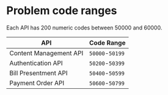 Problem code ranges
===================
Each API has 200 numeric codes between 50000 and 60000.

| API                             | Code Range      |
|---------------------------------|-----------------|
| Content Management API          | `50000`-`50199` |
| Authentication API              | `50200`-`50399` |
| Bill Presentment API            | `50400`-`50599` |
| Payment Order API               | `50600`-`50799` |
